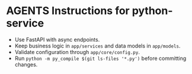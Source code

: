 # AGENTS Instructions for python-service

- Use FastAPI with async endpoints.
- Keep business logic in `app/services` and data models in `app/models`.
- Validate configuration through `app/core/config.py`.
- Run `python -m py_compile $(git ls-files '*.py')` before committing changes.

